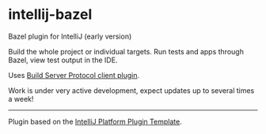 # intellij-bazel

<!-- Plugin description -->
Bazel plugin for IntelliJ (early version)

Build the whole project or individual targets. Run tests and apps through Bazel, view test output in the IDE.

Uses [Build Server Protocol client plugin](https://plugins.jetbrains.com/plugin/20329-build-server-protocol).

Work is under very active development, expect updates up to several times a week!
<!-- Plugin description end -->

---
Plugin based on the [IntelliJ Platform Plugin Template][template].

[template]: https://github.com/JetBrains/intellij-platform-plugin-template
